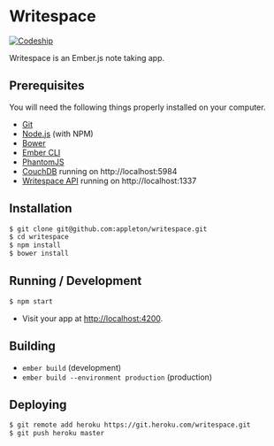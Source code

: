 # Writespace

[![Codeship](https://codeship.com/projects/bf548700-d884-0133-d34e-5e1dcb628de7/status?branch=master)](https://codeship.com/projects/143225)

Writespace is an Ember.js note taking app.

## Prerequisites

You will need the following things properly installed on your computer.

* [Git](http://git-scm.com/)
* [Node.js](http://nodejs.org/) (with NPM)
* [Bower](http://bower.io/)
* [Ember CLI](http://www.ember-cli.com/)
* [PhantomJS](http://phantomjs.org/)
* [CouchDB](http://couchdb.apache.org/) running on http://localhost:5984
* [Writespace API](https://github.com/appleton/writespace-api) running on http://localhost:1337

## Installation

```bash
$ git clone git@github.com:appleton/writespace.git
$ cd writespace
$ npm install
$ bower install
```

## Running / Development

```bash
$ npm start
```
* Visit your app at [http://localhost:4200](http://localhost:4200).

## Building

* `ember build` (development)
* `ember build --environment production` (production)

## Deploying

```bash
$ git remote add heroku https://git.heroku.com/writespace.git
$ git push heroku master
```
